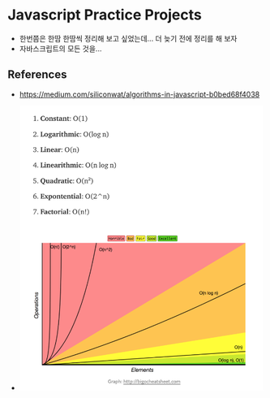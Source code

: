 # Javascript Practice Projects
- 한번쯤은 한땀 한땀씩 정리해 보고 싶었는데... 더 늦기 전에 정리를 해 보자
- 자바스크립트의 모든 것을...

## References
- https://medium.com/siliconwat/algorithms-in-javascript-b0bed68f4038

- ![](docs/images/2020-05-01-15-55-35.png)
